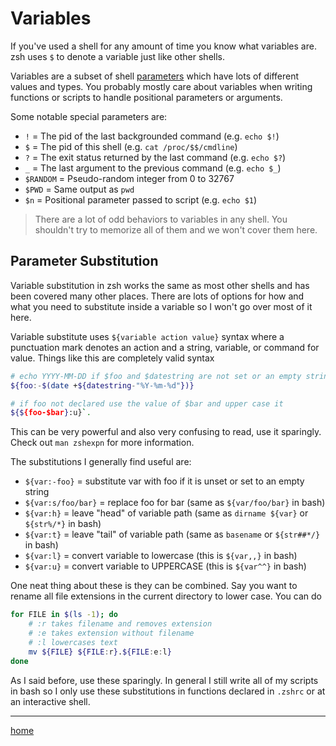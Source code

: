 # Variables

If you've used a shell for any amount of time you know what variables are.
zsh uses `$` to denote a variable just like other shells.

Variables are a subset of shell [parameters](http://zsh.sourceforge.net/Doc/Release/Parameters.html) which have lots of different values and types.
You probably mostly care about variables when writing functions or scripts to handle positional parameters or arguments.

Some notable special parameters are:

* `!` = The pid of the last backgrounded command (e.g. `echo $!`)
* `$` = The pid of this shell (e.g. `cat /proc/$$/cmdline`)
* `?` = The exit status returned by the last command (e.g. `echo $?`)
* `_` = The last argument to the previous command (e.g. `echo $_`)
* `$RANDOM` = Pseudo-random integer from 0 to 32767
* `$PWD` = Same output as `pwd`
* `$n` = Positional parameter passed to script (e.g. `echo $1`)

> There are a lot of odd behaviors to variables in any shell.
> You shouldn't try to memorize all of them and we won't cover them here.

## Parameter Substitution

Variable substitution in zsh works the same as most other shells and has been covered many other places.
There are lots of options for how and what you need to substitute inside a variable so I won't go over most of it here.

Variable substitute uses `${variable action value}` syntax where a punctuation mark denotes an action and a string, variable, or command for value.
Things like this are completely valid syntax 

```bash
# echo YYYY-MM-DD if $foo and $datestring are not set or an empty string
${foo:-$(date +${datestring-"%Y-%m-%d"})}

# if foo not declared use the value of $bar and upper case it
${${foo-$bar}:u}`.
```

This can be very powerful and also very confusing to read, use it sparingly.
Check out `man zshexpn` for more information.

The substitutions I generally find useful are:

* `${var:-foo}` = substitute var with foo if it is unset or set to an empty string
* `${var:s/foo/bar}` = replace foo for bar (same as `${var/foo/bar}` in bash)
* `${var:h}` = leave "head" of variable path (same as `dirname ${var}` or `${str%/*}` in bash)
* `${var:t}` = leave "tail" of variable path (same as `basename` or `${str##*/}` in bash)
* `${var:l}` = convert variable to lowercase (this is `${var,,}` in bash)
* `${var:u}` = convert variable to UPPERCASE (this is `${var^^}` in bash)

One neat thing about these is they can be combined.
Say you want to rename all file extensions in the current directory to lower case.
You can do

```bash
for FILE in $(ls -1); do
    # :r takes filename and removes extension
    # :e takes extension without filename
    # :l lowercases text
    mv ${FILE} ${FILE:r}.${FILE:e:l}
done
```

As I said before, use these sparingly.
In general I still write all of my scripts in bash so I only use these substitutions in functions declared in `.zshrc` or at an interactive shell.

---

[home](../../README.md)
